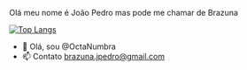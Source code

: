 Olá meu nome é João Pedro mas pode me chamar de Brazuna

[![Top Langs](https://github-readme-stats.vercel.app/api/top-langs/?username=OctaNumbra&layout=donut&theme=gotham)](https://github.com/anuraghazra/github-readme-stats)

- 👋 Olá, sou @OctaNumbra
- 📫 Contato brazuna.jpedro@gmail.com

<!---
OctaNumbra/OctaNumbra is a ✨ special ✨ repository because its `README.md` (this file) appears on your GitHub profile.
You can click the Preview link to take a look at your changes.
--->

